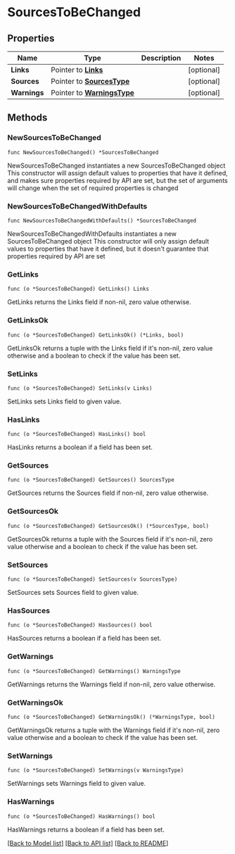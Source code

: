 # SourcesToBeChanged

## Properties

Name | Type | Description | Notes
------------ | ------------- | ------------- | -------------
**Links** | Pointer to [**Links**](Links.md) |  | [optional] 
**Sources** | Pointer to [**SourcesType**](SourcesType.md) |  | [optional] 
**Warnings** | Pointer to [**WarningsType**](WarningsType.md) |  | [optional] 

## Methods

### NewSourcesToBeChanged

`func NewSourcesToBeChanged() *SourcesToBeChanged`

NewSourcesToBeChanged instantiates a new SourcesToBeChanged object
This constructor will assign default values to properties that have it defined,
and makes sure properties required by API are set, but the set of arguments
will change when the set of required properties is changed

### NewSourcesToBeChangedWithDefaults

`func NewSourcesToBeChangedWithDefaults() *SourcesToBeChanged`

NewSourcesToBeChangedWithDefaults instantiates a new SourcesToBeChanged object
This constructor will only assign default values to properties that have it defined,
but it doesn't guarantee that properties required by API are set

### GetLinks

`func (o *SourcesToBeChanged) GetLinks() Links`

GetLinks returns the Links field if non-nil, zero value otherwise.

### GetLinksOk

`func (o *SourcesToBeChanged) GetLinksOk() (*Links, bool)`

GetLinksOk returns a tuple with the Links field if it's non-nil, zero value otherwise
and a boolean to check if the value has been set.

### SetLinks

`func (o *SourcesToBeChanged) SetLinks(v Links)`

SetLinks sets Links field to given value.

### HasLinks

`func (o *SourcesToBeChanged) HasLinks() bool`

HasLinks returns a boolean if a field has been set.

### GetSources

`func (o *SourcesToBeChanged) GetSources() SourcesType`

GetSources returns the Sources field if non-nil, zero value otherwise.

### GetSourcesOk

`func (o *SourcesToBeChanged) GetSourcesOk() (*SourcesType, bool)`

GetSourcesOk returns a tuple with the Sources field if it's non-nil, zero value otherwise
and a boolean to check if the value has been set.

### SetSources

`func (o *SourcesToBeChanged) SetSources(v SourcesType)`

SetSources sets Sources field to given value.

### HasSources

`func (o *SourcesToBeChanged) HasSources() bool`

HasSources returns a boolean if a field has been set.

### GetWarnings

`func (o *SourcesToBeChanged) GetWarnings() WarningsType`

GetWarnings returns the Warnings field if non-nil, zero value otherwise.

### GetWarningsOk

`func (o *SourcesToBeChanged) GetWarningsOk() (*WarningsType, bool)`

GetWarningsOk returns a tuple with the Warnings field if it's non-nil, zero value otherwise
and a boolean to check if the value has been set.

### SetWarnings

`func (o *SourcesToBeChanged) SetWarnings(v WarningsType)`

SetWarnings sets Warnings field to given value.

### HasWarnings

`func (o *SourcesToBeChanged) HasWarnings() bool`

HasWarnings returns a boolean if a field has been set.


[[Back to Model list]](../README.md#documentation-for-models) [[Back to API list]](../README.md#documentation-for-api-endpoints) [[Back to README]](../README.md)


